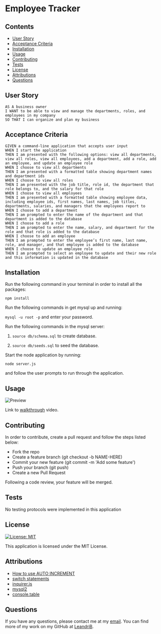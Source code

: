 # Employee Tracker

## Contents

  - [User Story](#user_story)
  - [Acceptance Criteria](#acceptance_criteria)
  - [Installation](#installation)
  - [Usage](#usage)
  - [Contributing](#contributing)
  - [Tests](#tests)
  - [License](#license)
  - [Attributions](#attributions)
  - [Questions](#questions)

## User Story

````
AS A business owner
I WANT to be able to view and manage the departments, roles, and employees in my company
SO THAT I can organize and plan my business
````

## Acceptance Criteria

````
GIVEN a command-line application that accepts user input
WHEN I start the application
THEN I am presented with the following options: view all departments, view all roles, view all employees, add a department, add a role, add an employee, and update an employee role
WHEN I choose to view all departments
THEN I am presented with a formatted table showing department names and department ids
WHEN I choose to view all roles
THEN I am presented with the job title, role id, the department that role belongs to, and the salary for that role
WHEN I choose to view all employees
THEN I am presented with a formatted table showing employee data, including employee ids, first names, last names, job titles, departments, salaries, and managers that the employees report to
WHEN I choose to add a department
THEN I am prompted to enter the name of the department and that department is added to the database
WHEN I choose to add a role
THEN I am prompted to enter the name, salary, and department for the role and that role is added to the database
WHEN I choose to add an employee
THEN I am prompted to enter the employee’s first name, last name, role, and manager, and that employee is added to the database
WHEN I choose to update an employee role
THEN I am prompted to select an employee to update and their new role and this information is updated in the database
````
## Installation

Run the following command in your terminal in order to install all the packages:

`npm install`

Run the following commands in get mysql up and running: 

`mysql -u root -p` and enter your password.

Run the following commands in the mysql server: 

1. `source db/schema.sql` to create database.

2. `source db/seeds.sql` to seed the database.

Start the node application by running: 

`node server.js`

and follow the user prompts to run through the application.

## Usage

![Preview](./dist/images/preview.png)

Link to [walkthrough](https://youtu.be/IeyOCkKvdhw) video.

## Contributing

In order to contribute, create a pull request and follow the steps listed below:

- Fork the repo
- Create a feature branch (git checkout -b NAME-HERE)
- Commit your new feature (git commit -m 'Add some feature')
- Push your branch (git push)
- Create a new Pull Request

Following a code review, your feature will be merged.

## Tests

No testing protocols were implemented in this application

## License

[![License: MIT](https://img.shields.io/badge/License-MIT-yellow.svg)](https://opensource.org/licenses/MIT)

This application is licensed under the MIT License.

## Attributions

* [How to use AUTO INCREMENT](https://www.w3schools.com/sql/sql_autoincrement.asp)
* [switch statements](https://javascript.info/switch)
* [inquirer.js](https://www.npmjs.com/package/inquirer)
* [mysql2](https://www.npmjs.com/package/mysql2)
* [console.table](https://www.npmjs.com/package/console.table)


## Questions

If you have any questions, please contact me at my [email](mailto:leandrikuyk@gmail.com?subject=%20Employee%20Tracker). You can find more of my work on my GitHub at [LeandriB](https://github.com/LeandriB). 


